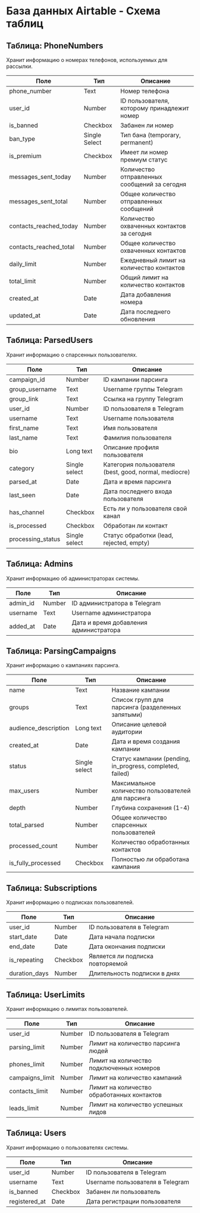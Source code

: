 # База данных Airtable - Схема таблиц

## Таблица: PhoneNumbers

Хранит информацию о номерах телефонов, используемых для рассылки.

| Поле | Тип | Описание |
|------|-----|----------|
| phone_number | Text | Номер телефона |
| user_id | Number | ID пользователя, которому принадлежит номер |
| is_banned | Checkbox | Забанен ли номер |
| ban_type | Single Select | Тип бана (temporary, permanent) |
| is_premium | Checkbox | Имеет ли номер премиум статус |
| messages_sent_today | Number | Количество отправленных сообщений за сегодня |
| messages_sent_total | Number | Общее количество отправленных сообщений |
| contacts_reached_today | Number | Количество охваченных контактов за сегодня |
| contacts_reached_total | Number | Общее количество охваченных контактов |
| daily_limit | Number | Ежедневный лимит на количество контактов |
| total_limit | Number | Общий лимит на количество контактов |
| created_at | Date | Дата добавления номера |
| updated_at | Date | Дата последнего обновления |

## Таблица: ParsedUsers

Хранит информацию о спарсенных пользователях.

| Поле | Тип | Описание |
|------|-----|----------|
| campaign_id | Number | ID кампании парсинга |
| group_username | Text | Username группы Telegram |
| group_link | Text | Ссылка на группу Telegram |
| user_id | Number | ID пользователя в Telegram |
| username | Text | Username пользователя |
| first_name | Text | Имя пользователя |
| last_name | Text | Фамилия пользователя |
| bio | Long text | Описание профиля пользователя |
| category | Single select | Категория пользователя (best, good, normal, mediocre) |
| parsed_at | Date | Дата и время парсинга |
| last_seen | Date | Дата последнего входа пользователя |
| has_channel | Checkbox | Есть ли у пользователя свой канал |
| is_processed | Checkbox | Обработан ли контакт |
| processing_status | Single select | Статус обработки (lead, rejected, empty) |

## Таблица: Admins

Хранит информацию об администраторах системы.

| Поле | Тип | Описание |
|------|-----|----------|
| admin_id | Number | ID администратора в Telegram |
| username | Text | Username администратора |
| added_at | Date | Дата и время добавления администратора |

## Таблица: ParsingCampaigns

Хранит информацию о кампаниях парсинга.

| Поле | Тип | Описание |
|------|-----|----------|
| name | Text | Название кампании |
| groups | Text | Список групп для парсинга (разделенных запятыми) |
| audience_description | Long text | Описание целевой аудитории |
| created_at | Date | Дата и время создания кампании |
| status | Single select | Статус кампании (pending, in_progress, completed, failed) |
| max_users | Number | Максимальное количество пользователей для парсинга |
| depth | Number | Глубина сохранения (1-4) |
| total_parsed | Number | Общее количество спарсенных пользователей |
| processed_count | Number | Количество обработанных контактов |
| is_fully_processed | Checkbox | Полностью ли обработана кампания |

## Таблица: Subscriptions

Хранит информацию о подписках пользователей.

| Поле | Тип | Описание |
|------|-----|----------|
| user_id | Number | ID пользователя в Telegram |
| start_date | Date | Дата начала подписки |
| end_date | Date | Дата окончания подписки |
| is_repeating | Checkbox | Является ли подписка повторяемой |
| duration_days | Number | Длительность подписки в днях |

## Таблица: UserLimits

Хранит информацию о лимитах пользователей.

| Поле | Тип | Описание |
|------|-----|----------|
| user_id | Number | ID пользователя в Telegram |
| parsing_limit | Number | Лимит на количество парсинга людей |
| phones_limit | Number | Лимит на количество подключенных номеров |
| campaigns_limit | Number | Лимит на количество кампаний |
| contacts_limit | Number | Лимит на количество обработанных контактов |
| leads_limit | Number | Лимит на количество успешных лидов |

## Таблица: Users

Хранит информацию о пользователях системы.

| Поле | Тип | Описание |
|------|-----|----------|
| user_id | Number | ID пользователя в Telegram |
| username | Text | Username пользователя в Telegram |
| is_banned | Checkbox | Забанен ли пользователь |
| registered_at | Date | Дата регистрации пользователя |


